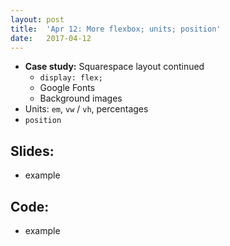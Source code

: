 ```yaml
---
layout: post
title:  'Apr 12: More flexbox; units; position'
date:   2017-04-12
---
```


- **Case study:** Squarespace layout continued
  - `display: flex;`
  - Google Fonts
  - Background images
- Units: `em`, `vw` / `vh`, percentages
- `position`

<!--more-->

## Slides:
- example

## Code:
- example
